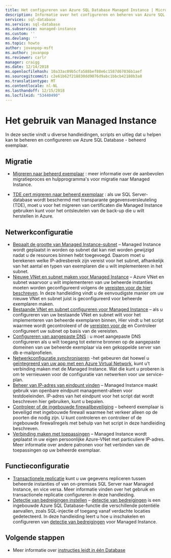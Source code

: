 ```yaml
---
title: Het configureren van Azure SQL Database Managed Instance | Microsoft Docs
description: Informatie over het configureren en beheren van Azure SQL Database Managed Instance.
services: sql-database
ms.service: sql-database
ms.subservice: managed-instance
ms.custom: ''
ms.devlang: ''
ms.topic: howto
author: jovanpop-msft
ms.author: jovanpop
ms.reviewer: carlr
manager: craigg
ms.date: 12/14/2018
ms.openlocfilehash: 10a33ac09b5cfa588bef88e6c1587d67036b1aef
ms.sourcegitcommit: c2e61b62f218830dd9076d9abc1bbcb42180b3a8
ms.translationtype: MT
ms.contentlocale: nl-NL
ms.lasthandoff: 12/15/2018
ms.locfileid: "53440490"
---
```

# <a name="how-to-use-managed-instance"></a>Het gebruik van Managed Instance

In deze sectie vindt u diverse handleidingen, scripts en uitleg dat u helpen kan te beheren en configureren uw Azure SQL Database - beheerd exemplaar.

## <a name="migration"></a>Migratie

- [Migreren naar beheerd exemplaar](sql-database-managed-instance-migrate.md) : meer informatie over de aanbevolen migratieproces en hulpprogramma's voor migratie naar Managed Instance.

- [TDE cert migreren naar beheerd exemplaar](sql-database-managed-instance-migrate-tde-certificate.md) : als uw SQL Server-database wordt beschermd met transparante gegevensversleuteling (TDE), moet u voor het migreren van certificaten die Managed Instance gebruiken kunt voor het ontsleutelen van de back-up die u wilt herstellen in Azure.

## <a name="network-configuration"></a>Netwerkconfiguratie

- [Bepaalt de grootte van Managed Instance-subnet](sql-database-managed-instance-determine-size-vnet-subnet.md) – Managed Instance wordt geplaatst in worden op subnet dat kan niet worden gewijzigd nadat u de resources binnen hebt toegevoegd. Daarom moet u berekenen welke IP-adresbereik zijn vereist voor het subnet, afhankelijk van het aantal en typen van exemplaren die u wilt implementeren in het subnet.
- [Nieuwe VNet en subnet maken voor Managed Instance](sql-database-managed-instance-create-vnet-subnet.md) – Azure VNet en subnet waarvoor u wilt implementeren van uw beheerde instanties moeten worden geconfigureerd volgens de [vereisten voor de hier beschreven](sql-database-managed-instance-connectivity-architecture.md#network-requirements). In deze handleiding vindt u de eenvoudigste manier om uw nieuwe VNet en subnet juist is geconfigureerd voor beheerde exemplaren maken.
- [Bestaande VNet en subnet configureren voor Managed Instance](sql-database-managed-instance-configure-vnet-subnet.md) – als u configureren van uw bestaande VNet en subnet wilt voor het implementeren van beheerde exemplaren binnen, Hier vindt u het script waarmee wordt gecontroleerd of de [vereisten voor de](sql-database-managed-instance-connectivity-architecture.md#network-requirements) en Controleer configureert uw subnet op basis van de vereisten.
- [Configureren van aangepaste DNS](sql-database-managed-instance-custom-dns.md) : u moet aangepaste DNS configureren als u wilt toegang tot externe bronnen op de aangepaste domeinen van uw beheerde exemplaar via een gekoppelde server van db e-mailprofielen.
- [Netwerkconfiguratie synchroniseren](sql-database-managed-instance-sync-network-configuration.md) -het gebeuren dat hoewel u [geïntegreerd van uw app met een Azure Virtual Network](../app-service/web-sites-integrate-with-vnet.md), kunt u&#39;t verbinding maken met de Managed Instance. Wat die kunt u proberen is om te vernieuwen voor de configuratie van netwerken voor uw service-plan.
- [Beheer van IP-adres van eindpunt vinden](sql-database-managed-instance-find-management-endpoint-ip-address.md) – Managed Instance maakt gebruik van openbare eindpunt management-alleen voor testdoeleinden. IP-adres van het eindpunt voor het script dat wordt beschreven hier gebruiken, kunt u bepalen.
- [Controleer of de ingebouwde firewallbeveiliging](sql-database-managed-instance-management-endpoint-verify-built-in-firewall.md) – beheerd exemplaar is beveiligd met ingebouwde firewall waarmee het verkeer alleen op de poorten die nodig zijn. U kunt controleren en controleer of de ingebouwde firewallregels met behulp van het script in deze handleiding beschreven.
- [Verbinding maken met toepassingen](sql-database-managed-instance-connect-app.md) – Managed Instance wordt geplaatst in uw eigen persoonlijke Azure-VNet met particuliere IP-adres. Meer informatie over andere patronen voor het verbinden van de toepassingen op uw beheerde exemplaar.

## <a name="feature-configuration"></a>Functieconfiguratie

- [Transactionele replicatie](replication-with-sql-database-managed-instance.md) kunt u uw gegevens repliceren tussen beheerde instanties of van on-premises SQL Server naar Managed Instance, en vice versa. Meer informatie vinden over het gebruik en transactionele replicatie configureren in deze handleiding.
- [Detectie van bedreigingen instellen](sql-database-managed-instance-threat-detection.md) – [detectie van bedreigingen](sql-database-threat-detection-overview.md) is een ingebouwde Azure SQL Database-functie die verschillende potentiële aanvallen, zoals SQL-injectie of toegang vanaf verdachte locaties gedetecteerd. In deze handleiding leert u hoe u inschakelen en configureren van [detectie van bedreigingen](sql-database-threat-detection-overview.md) voor Managed Instance.

## <a name="next-steps"></a>Volgende stappen
- Meer informatie over [instructies leidt in één Database](sql-database-howto-single-database.md)